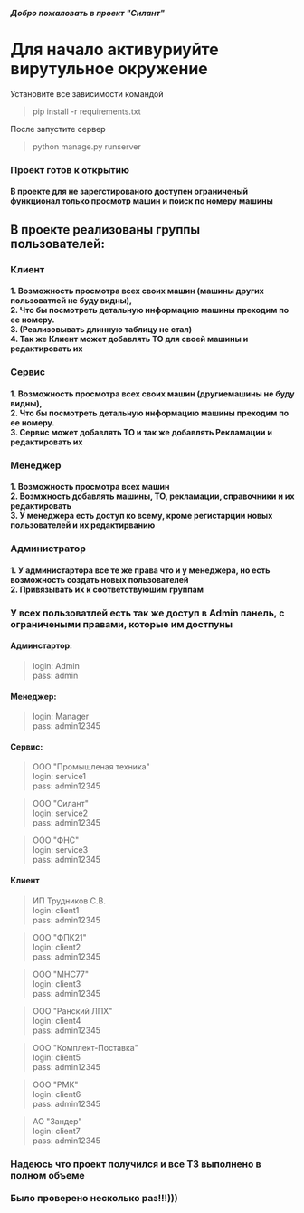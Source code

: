 ***Добро пожаловать в проект "Силант"***

<h1>Для начало активуриуйте вирутульное окружение</h1>


Установите все зависимости командой
 >pip install -r requirements.txt

После запустите сервер
>python manage.py runserver

<h3>Проект готов к открытию</h3>

<h4>В проекте для не зарегстированого доступен ограниченый</br>
функционал только просмотр машин и поиск по номеру машины</h4>

<h2>В проекте реализованы группы пользователей:</h2>
<h3>
Клиент</br>
<h4>1. Возможность просмотра всех своих машин (машины других пользоватлей не буду видны),</br>
2. Что бы посмотреть детальную информацию машины преходим по ее номеру.</br>
3. (Реализовывать длинную таблицу не стал)</br>
4. Так же Клиент может добавлять ТО для своей машины и редактировать их</br> 
<h3>Сервис</br>
<h4>1. Возможность просмотра всех своих машин (другиемашины не буду видны),</br>
2. Что бы посмотреть детальную информацию машины преходим по ее номеру.</br>
3. Сервис может добавлять ТО и так же добавлять Рекламации и редактировать их </br>
<h3>
Менеджер</br>
<h4>1. Возможность просмотра всех машин </br>
2. Возмжность добавлять машины, ТО, рекламации, справочники и их редактировать</br>
3. У менеджера есть доступ ко всему, кроме регистарции новых пользователей и их редактирванию</br>
<h3>
Администратор</br>
<h4> 1. У администартора все те же права что и у менеджера, но есть возможность создать новых пользователей</br>
2. Привязывать их к соответствуюшим группам</br>

<h3>У всех пользоватлей есть так же доступ в Admin панель, с ограничеными правами, которые им достпуны 


<h4>Админстартор:</h4>

>login: Admin </br>pass: admin


<h4>Менеджер:</h4>

>login: Manager </br>pass: admin12345


<h4>Сервис:</h4>

>ООО "Промышленая техника" </br> login: service1 </br> pass: admin12345



>ООО "Силант" </br> login: service2 </br> pass: admin12345


>ООО "ФНС"  </br> login: service3 </br> pass: admin12345

<h4>Клиент</h4>

>ИП Трудников С.В. </br> login: client1</br> pass: admin12345


>ООО "ФПК21" </br> login: client2 </br> pass: admin12345


>ООО "МНС77" </br> login: client3 </br> pass: admin12345


>ООО "Ранский ЛПХ" </br> login: client4 </br> pass: admin12345


>ООО "Комплект-Поставка" </br> login: client5 </br> pass: admin12345


>ООО "РМК" <br> login: client6 </br> pass: admin12345


>АО "Зандер" </br> login: client7 </br> pass: admin12345


<h3>Надеюсь что проект получился и все ТЗ выполнено в полном объеме</br></br>
Было проверено несколько раз!!!)))